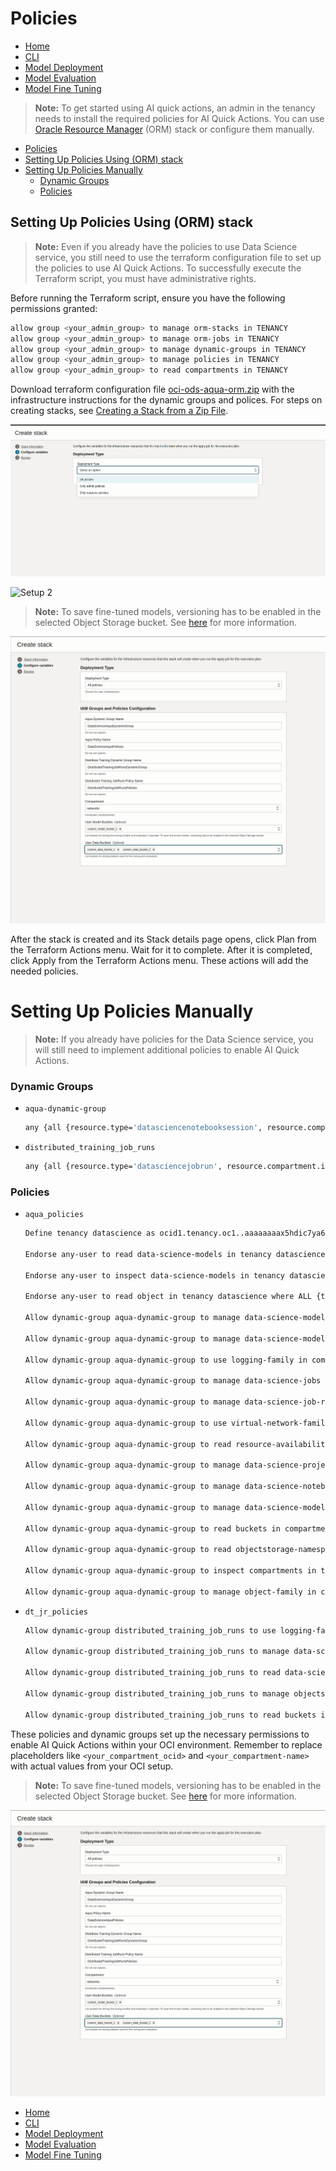 # Policies

- [Home](../README.md)
- [CLI](../cli-tips.md)
- [Model Deployment](../model-deployment-tips.md)
- [Model Evaluation](../evaluation-tips.md)
- [Model Fine Tuning](../fine-tuning-tips.md)

> **Note:** To get started using AI quick actions, an admin in the tenancy needs to install the required policies for AI Quick Actions.  You can use [Oracle Resource Manager](https://docs.oracle.com/en-us/iaas/Content/ResourceManager/Concepts/resourcemanager.htm) (ORM) stack or configure them manually.

- [Policies](#policies)
- [Setting Up Policies Using (ORM) stack](#setting-up-policies-using-orm-stack)
- [Setting Up Policies Manually](#setting-up-policies-manually)
  - [Dynamic Groups](#dynamic-groups)
  - [Policies](#policies-1)

## Setting Up Policies Using (ORM) stack

> **Note:** Even if you already have the policies to use Data Science service, you still need to use the terraform configuration file to set up the policies to use AI Quick Actions. To successfully execute the Terraform script, you must have administrative rights.

Before running the Terraform script, ensure you have the following permissions granted:

```bash
allow group <your_admin_group> to manage orm-stacks in TENANCY
allow group <your_admin_group> to manage orm-jobs in TENANCY
allow group <your_admin_group> to manage dynamic-groups in TENANCY
allow group <your_admin_group> to manage policies in TENANCY
allow group <your_admin_group> to read compartments in TENANCY
```

 Download terraform configuration file [oci-ods-aqua-orm.zip](./oci-ods-aqua-orm.zip) with the infrastructure instructions for the dynamic groups and polices. For steps on creating stacks, see [Creating a Stack from a Zip File](https://docs.oracle.com/en-us/iaas/Content/ResourceManager/Tasks/create-stack-local.htm#top).

![Setup 1](../web_assets/policies1.png)

![Setup 2](../web_assets/policies2.png)

> **Note:** To save fine-tuned models, versioning has to be enabled in the selected Object Storage bucket. See [here](https://docs.oracle.com/iaas/data-science/using/ai-quick-actions-fine-tuning.htm) for more information.

![Setup 3](../web_assets/policies3.png)

After the stack is created and its Stack details page opens, click Plan from the Terraform Actions menu.  Wait for it to complete.  After it is completed, click Apply from the Terraform Actions menu.  These actions will add the needed policies.


# Setting Up Policies Manually
> **Note:** If you already have policies for the Data Science service, you will still need to implement additional policies to enable AI Quick Actions.

### Dynamic Groups
- ``aqua-dynamic-group``

  ```bash
  any {all {resource.type='datasciencenotebooksession', resource.compartment.id='<your_compartment_ocid>'}, all {resource.type='datasciencemodeldeployment',resource.compartment.id='<your_compartment_ocid>'}, all {resource.type='datasciencejobrun', resource.compartment.id='<your_compartment_ocid>'}}
  ```
- ``distributed_training_job_runs``
  ```bash
  any {all {resource.type='datasciencejobrun', resource.compartment.id='<your_compartment_ocid>'}}
  ```

### Policies

- ``aqua_policies``
  ```bash
  Define tenancy datascience as ocid1.tenancy.oc1..aaaaaaaax5hdic7ya6r5rxsgpifff4l6xdxzltnrncdzp3m75ubbvzqqzn3q

  Endorse any-user to read data-science-models in tenancy datascience where ALL {target.compartment.name='service-managed-models'}

  Endorse any-user to inspect data-science-models in tenancy datascience where ALL {target.compartment.name='service-managed-models'}

  Endorse any-user to read object in tenancy datascience where ALL {target.compartment.name='service-managed-models', target.bucket.name='service-managed-models'}

  Allow dynamic-group aqua-dynamic-group to manage data-science-model-deployments in compartment <your-compartment-name>

  Allow dynamic-group aqua-dynamic-group to manage data-science-models in compartment <your-compartment-name>

  Allow dynamic-group aqua-dynamic-group to use logging-family in compartment <your-compartment-name>

  Allow dynamic-group aqua-dynamic-group to manage data-science-jobs in compartment <your-compartment-name>

  Allow dynamic-group aqua-dynamic-group to manage data-science-job-runs in compartment <your-compartment-name>

  Allow dynamic-group aqua-dynamic-group to use virtual-network-family in compartment <your-compartment-name>

  Allow dynamic-group aqua-dynamic-group to read resource-availability in compartment <your-compartment-name>

  Allow dynamic-group aqua-dynamic-group to manage data-science-projects in compartment <your-compartment-name>

  Allow dynamic-group aqua-dynamic-group to manage data-science-notebook-sessions in compartment <your-compartment-name>

  Allow dynamic-group aqua-dynamic-group to manage data-science-modelversionsets in compartment <your-compartment-name>

  Allow dynamic-group aqua-dynamic-group to read buckets in compartment <your-compartment-name>

  Allow dynamic-group aqua-dynamic-group to read objectstorage-namespaces in compartment <your-compartment-name>

  Allow dynamic-group aqua-dynamic-group to inspect compartments in tenancy

  Allow dynamic-group aqua-dynamic-group to manage object-family in compartment <your-compartment-name> where any {target.bucket.name='<your-bucket-name>'}
  ```

- ``dt_jr_policies``

  ```bash
  Allow dynamic-group distributed_training_job_runs to use logging-family in compartment <your-compartment-name>

  Allow dynamic-group distributed_training_job_runs to manage data-science-models in compartment <your-compartment-name>

  Allow dynamic-group distributed_training_job_runs to read data-science-jobs in compartment <your-compartment-name>

  Allow dynamic-group distributed_training_job_runs to manage objects in compartment <your-compartment-name> where any {target.bucket.name='<your-bucket-name>'}

  Allow dynamic-group distributed_training_job_runs to read buckets in compartment <your-compartment-name> where any {target.bucket.name='<your-bucket-name>'}
  ```

These policies and dynamic groups set up the necessary permissions to enable AI Quick Actions within your OCI environment. Remember to replace placeholders like ``<your_compartment_ocid>`` and ``<your_compartment-name>`` with actual values from your OCI setup.

> **Note:** To save fine-tuned models, versioning has to be enabled in the selected Object Storage bucket. See [here](https://docs.oracle.com/iaas/data-science/using/ai-quick-actions-fine-tuning.htm) for more information.

![Setup 3](../web_assets/policies3.png)

- [Home](../README.md)
- [CLI](../cli-tips.md)
- [Model Deployment](../model-deployment-tips.md)
- [Model Evaluation](../evaluation-tips.md)
- [Model Fine Tuning](../fine-tuning-tips.md)
